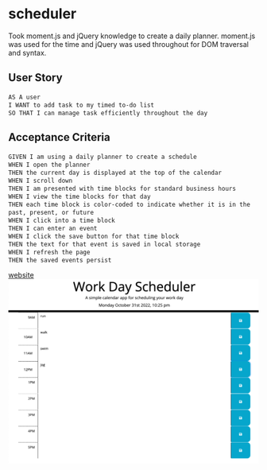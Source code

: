 # scheduler
Took moment.js and jQuery knowledge to create a daily planner.
moment.js was used for the time and jQuery was used throughout for DOM traversal and syntax. 

## User Story
```
AS A user 
I WANT to add task to my timed to-do list 
SO THAT I can manage task efficiently throughout the day
```

## Acceptance Criteria
```
GIVEN I am using a daily planner to create a schedule
WHEN I open the planner
THEN the current day is displayed at the top of the calendar
WHEN I scroll down
THEN I am presented with time blocks for standard business hours
WHEN I view the time blocks for that day
THEN each time block is color-coded to indicate whether it is in the past, present, or future
WHEN I click into a time block
THEN I can enter an event
WHEN I click the save button for that time block
THEN the text for that event is saved in local storage
WHEN I refresh the page
THEN the saved events persist
```

[website](https://mintedd.github.io/scheduler/)
![alt](Screen%20Shot%202022-10-31%20at%2010.26.41%20PM.png)
